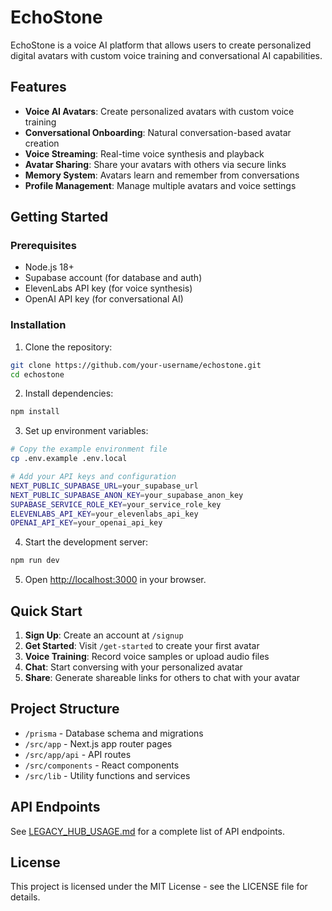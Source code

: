 # EchoStone

EchoStone is a voice AI platform that allows users to create personalized digital avatars with custom voice training and conversational AI capabilities.

## Features

- **Voice AI Avatars**: Create personalized avatars with custom voice training
- **Conversational Onboarding**: Natural conversation-based avatar creation
- **Voice Streaming**: Real-time voice synthesis and playback
- **Avatar Sharing**: Share your avatars with others via secure links
- **Memory System**: Avatars learn and remember from conversations
- **Profile Management**: Manage multiple avatars and voice settings

## Getting Started

### Prerequisites

- Node.js 18+
- Supabase account (for database and auth)
- ElevenLabs API key (for voice synthesis)
- OpenAI API key (for conversational AI)

### Installation

1. Clone the repository:
```bash
git clone https://github.com/your-username/echostone.git
cd echostone
```

2. Install dependencies:
```bash
npm install
```

3. Set up environment variables:
```bash
# Copy the example environment file
cp .env.example .env.local

# Add your API keys and configuration
NEXT_PUBLIC_SUPABASE_URL=your_supabase_url
NEXT_PUBLIC_SUPABASE_ANON_KEY=your_supabase_anon_key
SUPABASE_SERVICE_ROLE_KEY=your_service_role_key
ELEVENLABS_API_KEY=your_elevenlabs_api_key
OPENAI_API_KEY=your_openai_api_key
```

4. Start the development server:
```bash
npm run dev
```

5. Open [http://localhost:3000](http://localhost:3000) in your browser.

## Quick Start

1. **Sign Up**: Create an account at `/signup`
2. **Get Started**: Visit `/get-started` to create your first avatar
3. **Voice Training**: Record voice samples or upload audio files
4. **Chat**: Start conversing with your personalized avatar
5. **Share**: Generate shareable links for others to chat with your avatar

## Project Structure

- `/prisma` - Database schema and migrations
- `/src/app` - Next.js app router pages
- `/src/app/api` - API routes
- `/src/components` - React components
- `/src/lib` - Utility functions and services

## API Endpoints

See [LEGACY_HUB_USAGE.md](LEGACY_HUB_USAGE.md) for a complete list of API endpoints.

## License

This project is licensed under the MIT License - see the LICENSE file for details.